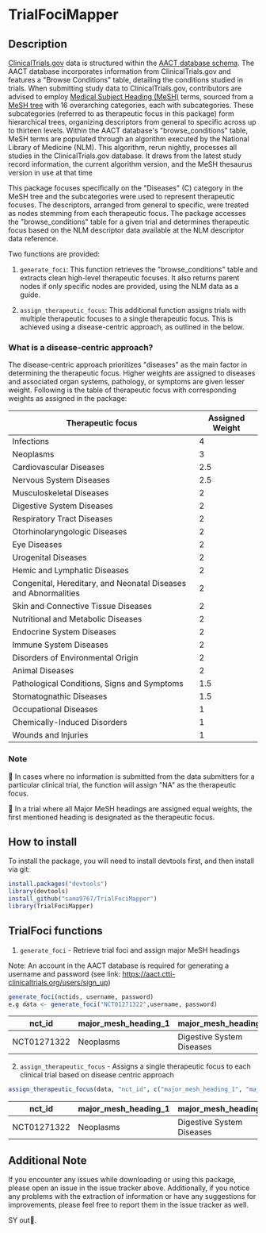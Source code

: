 # TrialFociMapper

## Description
[ClinicalTrials.gov](https://classic.clinicaltrials.gov/) data is structured within the [AACT database schema](https://aact.ctti-clinicaltrials.org/). The AACT database incorporates information from ClinicalTrials.gov and features a "Browse Conditions" table, detailing the conditions studied in trials. When submitting study data to ClinicalTrials.gov, contributors are advised to employ [Medical Subject Heading (MeSH)](https://www.nlm.nih.gov/databases/download/mesh.html) terms, sourced from a [MeSH tree](https://meshb.nlm.nih.gov/treeView) with 16 overarching categories, each with subcategories. These subcategories (referred to as therapeutic focus in this package) form hierarchical trees, organizing descriptors from general to specific across up to thirteen levels.
Within the AACT database's "browse_conditions" table, MeSH terms are populated through an algorithm executed by the National Library of Medicine (NLM). This algorithm, rerun nightly, processes all studies in the ClinicalTrials.gov database. It draws from the latest study record information, the current algorithm version, and the MeSH thesaurus version in use at that time

This package focuses specifically on the "Diseases" (C) category in the MeSH tree and the subcategories were used to represent therapeutic focuses. The descriptors, arranged from general to specific, were treated as nodes stemming from each therapeutic focus. The package accesses the "browse_conditions" table for a given trial and determines therapeutic focus based on the NLM descriptor data available at the NLM descriptor data reference.

Two functions are provided:
1. `generate_foci`: This function retrieves the "browse_conditions" table and extracts clean high-level therapeutic focuses. It also returns parent nodes if only specific nodes are provided, using the NLM data as a guide.

2. `assign_therapeutic_focus`: This additional function assigns trials with multiple therapeutic focuses to a single therapeutic focus. This is achieved using a disease-centric approach, as outlined in the below.

### What is a disease-centric approach?
The disease-centric approach prioritizes "diseases" as the main factor in determining the therapeutic focus. Higher weights are assigned to diseases and associated organ systems, pathology, 
or symptoms are given lesser weight. Following is the table of therapeutic focus with corresponding weights as assigned in the package:

 | Therapeutic focus | Assigned Weight |
 |-----|------|
 |Infections| 4|
 |Neoplasms| 3|
 |Cardiovascular Diseases| 2.5|
 |Nervous System Diseases| 2.5|
 |Musculoskeletal Diseases|2|
 |Digestive System Diseases|2|
 |Respiratory Tract Diseases|2|
 |Otorhinolaryngologic Diseases|2|
 |Eye Diseases|2|
 |Urogenital Diseases|2|
 |Hemic and Lymphatic Diseases|2|
 |Congenital, Hereditary, and Neonatal Diseases and Abnormalities|2|
 |Skin and Connective Tissue Diseases|2|
 |Nutritional and Metabolic Diseases|2|
 |Endocrine System Diseases|2|
 |Immune System Diseases|2|
 |Disorders of Environmental Origin|2|
 |Animal Diseases|2|
 |Pathological Conditions, Signs and Symptoms|1.5|
 |Stomatognathic Diseases|1.5|
 |Occupational Diseases|1|
 |Chemically-Induced Disorders|1|
 |Wounds and Injuries |1|



### Note
🔺 In cases where no information is submitted from the data submitters for a particular clinical trial, the function will assign "NA" as the therapeutic focus.

🔺 In a trial where all Major MeSH headings are assigned equal weights, the first mentioned heading is designated as the therapeutic focus.

## How to install
To install the package, you will need to install devtools first, and then install via git:
```R
install.packages("devtools")
library(devtools)
install_github("sama9767/TrialFociMapper")
library(TrialFociMapper)
````

## TrialFoci functions
1. `generate_foci` -  Retrieve trial foci and assign major MeSH headings

Note: An account in the AACT database is required for generating a username and password (see link: https://aact.ctti-clinicaltrials.org/users/sign_up)
```R
generate_foci(nctids, username, password)
e.g data <- generate_foci("NCT01271322",username, password)
````

|  nct_id | major_mesh_heading_1   |   major_mesh_heading_2 | major_mesh_heading_3| major_mesh_heading_4|
|---------|-----------|---------|-----|------------|
|   NCT01271322  |     Neoplasms         | Digestive System Diseases | NA |NA|

2. `assign_therapeutic_focus` - Assigns a single therapeutic focus to each clinical trial based on disease centric approach
```R
assign_therapeutic_focus(data, "nct_id", c("major_mesh_heading_1", "major_mesh_heading_2",  "major_mesh_heading_3", "major_mesh_heading_4"))
`````
|  nct_id | major_mesh_heading_1   |   major_mesh_heading_2 | major_mesh_heading_3| major_mesh_heading_4| therapeutic_focus|
|---------|-----------|---------|-----|------------|----|
|   NCT01271322  |     Neoplasms         | Digestive System Diseases | NA |NA| Neoplasm|


 ## Additional Note
If you encounter any issues while downloading or using this package, please open an issue in the issue tracker above. Additionally, if you notice any problems with the extraction of information or have any suggestions for improvements, please feel free to report them in the issue tracker as well. 


SY out🙏.
